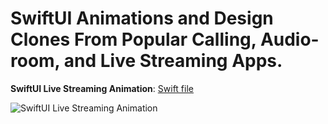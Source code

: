 # SwiftUI Animations and Design Clones From Popular Calling, Audio-room, and Live Streaming Apps.

**SwiftUI Live Streaming Animation**: [Swift file](#)

![SwiftUI Live Streaming Animation](https://github.com/GetStream/SwiftUICallingAnimationsKit/blob/main/imagePreviews/livestreamingCharacter.gif)
